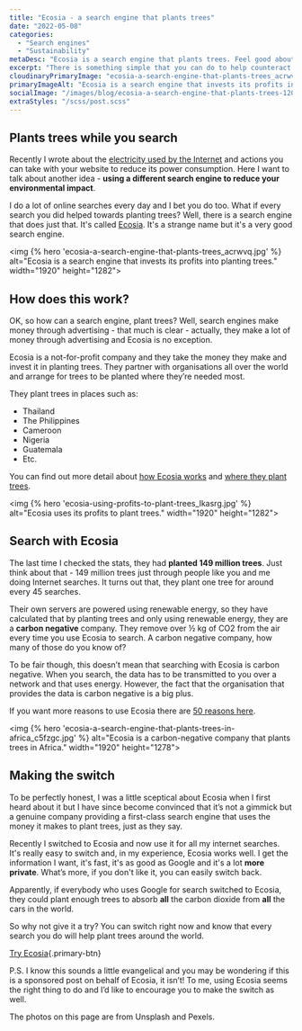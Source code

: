 ```yaml
---
title: "Ecosia - a search engine that plants trees"
date: "2022-05-08"
categories:
  - "Search engines"
  - "Sustainability"
metaDesc: "Ecosia is a search engine that plants trees. Feel good about searching the internet by knowing that each search helps combat climate change."
excerpt: "There is something simple that you can do to help counteract the climate emergency that we are experiencing - <strong>change the search engine you use</strong>. Ecosia is an easy-to-use and effective search engine that uses the money it makes to plant trees all over the world. All search engines make money from adverts placed on the search results pages and Ecosia is no exception. What makes them different is how they use that money. Find out more about Ecosia and how to make the switch (it's simple). You can feel good about every search you make, knowing that trees are being planted because of that simple action."
cloudinaryPrimaryImage: "ecosia-a-search-engine-that-plants-trees_acrwvq"
primaryImageAlt: "Ecosia is a search engine that invests its profits into planting trees."
socialImage: "/images/blog/ecosia-a-search-engine-that-plants-trees-1200.jpg"
extraStyles: "/scss/post.scss"
---
```


## Plants trees while you search

Recently I wrote about the [electricity used by the Internet](https://www.attractmore.uk/blog/want-to-save-the-planet-start-with-your-website/) and actions you can take with your website to reduce its power consumption. Here I want to talk about another idea - **using a different search engine to reduce your environmental impact**.

I do a lot of online searches every day and I bet you do too. What if every search you did helped towards planting trees? Well, there is a search engine that does just that. It's called [Ecosia](https://www.ecosia.org/). It's a strange name but it's a very good search engine.

<img {% hero 'ecosia-a-search-engine-that-plants-trees_acrwvq.jpg' %}
alt="Ecosia is a search engine that invests its profits into planting trees."
width="1920" height="1282">

## How does this work?

OK, so how can a search engine, plant trees? Well, search engines make money through advertising - that much is clear - actually, they make a lot of money through advertising and Ecosia is no exception.

Ecosia is a not-for-profit company and they take the money they make and invest it in planting trees. They partner with organisations all over the world and arrange for trees to be planted where they’re needed most.

They plant trees in places such as:

- Thailand
- The Philippines
- Cameroon
- Nigeria
- Guatemala
- Etc.

You can find out more detail about [how Ecosia works](https://info.ecosia.org/what) and [where they plant trees](https://blog.ecosia.org/tag/where-does-ecosia-plant-trees/).

<img {% hero 'ecosia-using-profits-to-plant-trees_lkasrg.jpg' %}
alt="Ecosia uses its profits to plant trees."
width="1920" height="1282">

## Search with Ecosia

The last time I checked the stats, they had **planted 149 million trees**. Just think about that - 149 million trees just through people like you and me doing Internet searches. It turns out that, they plant one tree for around every 45 searches.

Their own servers are powered using renewable energy, so they have calculated that by planting trees and only using renewable energy, they are a **carbon negative** company. They remove over ½ kg of CO2 from the air every time you use Ecosia to search. A carbon negative company, how many of those do you know of?

To be fair though, this doesn’t mean that searching with Ecosia is carbon negative. When you search, the data has to be transmitted to you over a network and that uses energy. However, the fact that the organisation that provides the data is carbon negative is a big plus.

If you want more reasons to use Ecosia there are [50 reasons here](https://blog.ecosia.org/50-reasons-to-use-ecosia/).

<img {% hero 'ecosia-a-search-engine-that-plants-trees-in-africa_c5fzgc.jpg' %}
alt="Ecosia is a carbon-negative company that plants trees in Africa."
width="1920" height="1278">

## Making the switch

To be perfectly honest, I was a little sceptical about Ecosia when I first heard about it but I have since become convinced that it’s not a gimmick but a genuine company providing a first-class search engine that uses the money it makes to plant trees, just as they say.

Recently I switched to Ecosia and now use it for all my internet searches. It's really easy to switch and, in my experience, Ecosia works well. I get the information I want, it's fast, it's as good as Google and it's a lot **more private**. What’s more, if you don't like it, you can easily switch back.

Apparently, if everybody who uses Google for search switched to Ecosia, they could plant enough trees to absorb **all** the carbon dioxide from **all** the cars in the world.

So why not give it a try? You can switch right now and know that every search you do will help plant trees around the world.

[Try Ecosia](https://www.ecosia.org/){.primary-btn}

P.S. I know this sounds a little evangelical and you may be wondering if this is a sponsored post on behalf of Ecosia, it isn’t! To me, using Ecosia seems the right thing to do and I’d like to encourage you to make the switch as well.

The photos on this page are from Unsplash and Pexels.
